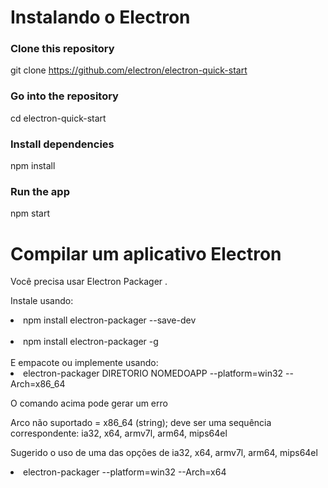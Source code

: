 # Instalando o Electron

### Clone this repository
git clone https://github.com/electron/electron-quick-start
### Go into the repository
cd electron-quick-start
### Install dependencies
npm install
### Run the app
npm start

# Compilar um aplicativo Electron 

Você precisa usar Electron Packager .

Instale usando:

<li>npm install electron-packager --save-dev</li>
<br>

<li>npm install electron-packager -g</li>
<br>
E empacote ou implemente usando:

<li>electron-packager DIRETORIO NOMEDOAPP --platform=win32 --Arch=x86_64</li>

O comando acima pode gerar um erro

Arco não suportado = x86_64 (string); deve ser uma sequência correspondente: ia32, x64, armv7l, arm64, mips64el

Sugerido o uso de uma das opções de ia32, x64, armv7l, arm64, mips64el

<li>electron-packager <sourcedir> <appname> --platform=win32 --Arch=x64</li>
